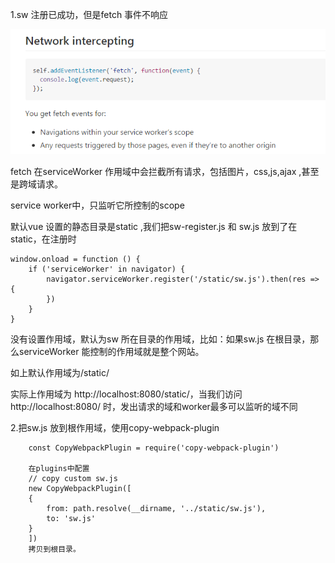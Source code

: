 1.sw 注册已成功，但是fetch 事件不响应

![avatar](/assets//fetch.png)

fetch 在serviceWorker 作用域中会拦截所有请求，包括图片，css,js,ajax ,甚至是跨域请求。

service worker中，只监听它所控制的scope

默认vue 设置的静态目录是static ,我们把sw-register.js 
和 sw.js 放到了在static，在注册时

    window.onload = function () {
        if ('serviceWorker' in navigator) {
            navigator.serviceWorker.register('/static/sw.js').then(res => {
            })
        }
    }

没有设置作用域，默认为sw 所在目录的作用域，比如：如果sw.js 在根目录，那么serviceWorker 能控制的作用域就是整个网站。

如上默认作用域为/static/

实际上作用域为 http://localhost:8080/static/，当我们访问http://localhost:8080/ 时，发出请求的域和worker最多可以监听的域不同

2.把sw.js 放到根作用域，使用copy-webpack-plugin

        const CopyWebpackPlugin = require('copy-webpack-plugin')

        在plugins中配置
        // copy custom sw.js
        new CopyWebpackPlugin([
        {
            from: path.resolve(__dirname, '../static/sw.js'),
            to: 'sw.js'
        }
        ])
        拷贝到根目录。
